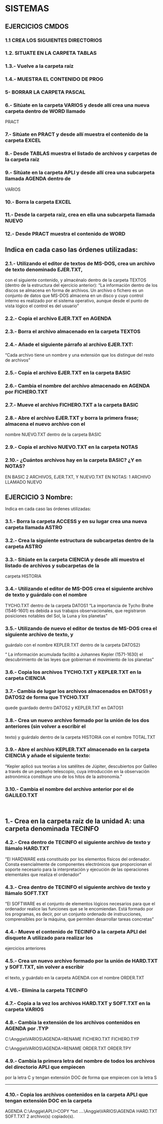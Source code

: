 # SISTEMAS
## EJERCICIOS CMDOS
### 1.1 CREA LOS SIGUIENTES DIRECTORIOS
### 1.2. SITUATE EN LA CARPETA TABLAS


 

### 1.3.- Vuelve a la carpeta raíz
 
### 1.4.- MUESTRA EL CONTENIDO DE PROG

 

### 5- BORRAR LA CARPETA PASCAL
 

### 6.- Sitúate en la carpeta VARIOS y desde allí crea una nueva carpeta dentro de WORD llamado
PRACT
 

### 7.- Sitúate en PRACT y desde allí muestra el contenido de la carpeta EXCEL
 
 

### 8.- Desde TABLAS muestra el listado de archivos y carpetas de la carpeta raíz
 

### 9.- Sitúate en la carpeta APLI y desde allí crea una subcarpeta llamada AGENDA dentro de
VARIOS

 

### 10.- Borra la carpeta EXCEL


### 11.- Desde la carpeta raíz, crea en ella una subcarpeta llamada NUEVO
 
### 12.- Desde PRACT muestra el contenido de WORD
 

 


## Indica en cada caso las órdenes utilizadas:

### 2.1.- Utilizando el editor de textos de MS-DOS, crea un archivo de texto denominado EJER.TXT,
con el siguiente contenido, y almacénalo dentro de la carpeta TEXTOS (dentro de la estructura
del ejercicio anterior):
“La información dentro de los discos se almacena en forma de archivos. Un archivo
o fichero es un conjunto de datos que MS-DOS almacena en un disco y cuyo
control interno es realizado por el sistema operativo, aunque desde el punto de
vista lógico el control es del usuario”


 


### 2.2.- Copia el archivo EJER.TXT en AGENDA
 
 

### 2.3.- Borra el archivo almacenado en la carpeta TEXTOS
 
 


### 2.4.- Añade el siguiente párrafo al archivo EJER.TXT:
“Cada archivo tiene un nombre y una extensión que los distingue del resto de archivos”

 

### 2.5.- Copia el archivo EJER.TXT en la carpeta BASIC
 

### 2.6.- Cambia el nombre del archivo almacenado en AGENDA por FICHERO.TXT
 

### 2.7.- Mueve el archivo FICHERO.TXT a la carpeta BASIC
 

### 2.8.- Abre el archivo EJER.TXT y borra la primera frase; almacena el nuevo archivo con el
nombre NUEVO.TXT dentro de la carpeta BASIC
 

### 2.9.- Copia el archivo NUEVO.TXT en la carpeta NOTAS
 

### 2.10.- ¿Cuántos archivos hay en la carpeta BASIC? ¿Y en NOTAS?
EN BASIC 2 ARCHIVOS, EJER.TXT, Y NUEVO.TXT
EN NOTAS: 1 ARCHIVO LLAMADO NUEVO
 
 
## EJERCICIO 3 Nombre:
Indica en cada caso las órdenes utilizadas:
### 3.1.- Borra la carpeta ACCESS y en su lugar crea una nueva carpeta llamada ASTRO
 
 

### 3.2.- Crea la siguiente estructura de subcarpetas dentro de la carpeta ASTRO

 


 


### 3.3.- Sitúate en la carpeta CIENCIA y desde allí muestra el listado de archivos y subcarpetas de la
carpeta HISTORIA
 

### 3.4.- Utilizando el editor de MS-DOS crea el siguiente archivo de texto y guárdalo con el nombre
TYCHO.TXT dentro de la carpeta DATOS1
“La importancia de Tycho Brahe (1546-1601) es debida a sus trabajos
observacionales, que registraron posiciones notables del Sol, la Luna y los
planetas”	
 
### 3.5.- Utilizando de nuevo el editor de textos de MS-DOS crea el siguiente archivo de texto, y
guárdalo con el nombre KEPLER.TXT dentro de la carpeta DATOS2}
 

“ La información acumulada facilitó a Johannes Kepler (1571-1630) el
descubrimiento de las leyes que gobiernan el movimiento de los planetas”

### 3.6.- Copia los archivos TYCHO.TXT y KEPLER.TXT en la carpeta CIENCIA
 
 
### 3.7.- Cambia de lugar los archivos almacenados en DATOS1 y DATOS2 de forma que TYCHO.TXT
quede guardado dentro DATOS2 y KEPLER.TXT en DATOS1

 



### 3.8.- Crea un nuevo archivo formado por la unión de los dos anteriores (sin volver a escribir el
texto) y guárdalo dentro de la carpeta HISTORIA con el nombre TOTAL.TXT

### 3.9.- Abre el archivo KEPLER.TXT almacenado en la carpeta CIENCIA y añade el siguiente texto:
“Kepler aplicó sus teorías a los satélites de Júpiter, descubiertos por
Galileo a través de un pequeño telescopio, cuya introducción en la
observación astronómica constituye uno de los hitos de la astronomía.”

 

### 3.10.- Cambia el nombre del archivo anterior por el de GALILEO.TXT

 



 
## 1.- Crea en la carpeta raíz de la unidad A: una carpeta denominada TECINFO
 
### 4.2.- Crea dentro de TECINFO el siguiente archivo de texto y llámalo HARD.TXT
“El HARDWARE está constituido por los elementos físicos del ordenador.
Consta esencialmente de componentes electrónicos que proporcionan el
soporte necesario para la interpretación y ejecución de las operaciones
elementales que realiza el ordenador”
 

### 4.3.- Crea dentro de TECINFO el siguiente archivo de texto y llámalo SOFT.TXT
“El SOFTWARE es el conjunto de elementos lógicos necesarios para que el
ordenador realice las funciones que se le encomiendan. Está formado por
los programas, es decir, por un conjunto ordenado de instrucciones,
comprensibles por la máquina, que permiten desarrollar tareas concretas”

 

### 4.4.- Mueve el contenido de TECINFO a la carpeta APLI del disquete A utilizado para realizar los
ejercicios anteriores

 

### 4.5.- Crea un nuevo archivo formado por la unión de HARD.TXT y SOFT.TXT, sin volver a escribir
el texto, y guárdalo en la carpeta AGENDA con el nombre ORDER.TXT
 
 
 

### 4.V6.- Elimina la carpeta TECINFO
 
### 4.7.- Copia a la vez los archivos HARD.TXT y SOFT.TXT en la carpeta VARIOS
 

### 4.8.- Cambia la extensión de los archivos contenidos en AGENDA por .TYP
C:\Anggie\VARIOS\AGENDA>RENAME FICHERO.TXT FICHERO.TYP

C:\Anggie\VARIOS\AGENDA>RENAME ORDER.TXT ORDER.TPY

 

### 4.9.- Cambia la primera letra del nombre de todos los archivos del directorio APLI que empiecen
por la letra C y tengan extensión DOC de forma que empiecen con la letra S

----------------------

### 4.10.- Copia los archivos contenidos en la carpeta APLI que tengan extensión DOC en la carpeta
AGENDA
C:\Anggie\APLI>COPY *txt ..\..\Anggie\VARIOS\AGENDA
HARD.TXT
SOFT.TXT
        2 archivo(s) copiado(s).

 
